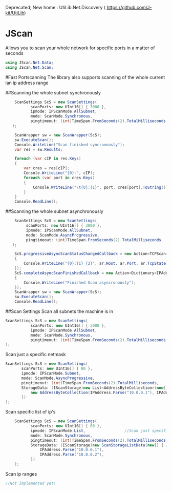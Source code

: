 Deprecated; New home : UtiLib.Net.Discovery ( https://github.com/J-kit/UtiLib)

# JScan
Allows you to scan your whole network for specific ports in a matter of seconds

```csharp
using JScan.Net.Data;
using JScan.Net.Scan;
```


#Fast Portscanning
The library also supports scanning of the whole current lan ip address range

##Scanning the whole subnet synchronously
```csharp
	ScanSettings ScS = new ScanSettings(
		   scanPorts: new UInt16[] { 3000 },
		   ipmode: IPScanMode.AllSubnet,
		   mode: ScanMode.Synchronous,
		   pingtimeout: (int)TimeSpan.FromSeconds(2).TotalMilliseconds
   );

	ScanWrapper sw = new ScanWrapper(ScS);
	sw.ExecuteScan();
	Console.WriteLine("Scan finished syncronously");
	var res = sw.Results;

	foreach (var cIP in res.Keys)
	{
		var cres = res[cIP];
		Console.WriteLine("{0}:", cIP);
		foreach (var port in cres.Keys)
		{
			Console.WriteLine("\t{0}:{1}", port, cres[port].ToString());
		}
	}
	Console.ReadLine();
```
##Scanning the whole subnet asynchronously
```csharp
	ScanSettings ScS = new ScanSettings(
		 scanPorts: new UInt16[] { 3000 },
		 ipmode: IPScanMode.AllSubnet,
		 mode: ScanMode.AsyncProgressive,
		 pingtimeout: (int)TimeSpan.FromSeconds(2).TotalMilliseconds
   );

	ScS.progressiveAsyncScanStatusChangedCallback = new Action<TCPScan>((TCPScan ar) =>
	{
		Console.WriteLine("{0}:{1} {2}", ar.Host, ar.Port, ar.TcpState);
	});
	ScS.completeAsyncScanFinishedCallback = new Action<Dictionary<IPAddress, Dictionary<int, TCPortState>>>(ar =>
	{
		Console.WriteLine("Finished Scan asyncronously");
	});
	ScanWrapper sw = new ScanWrapper(ScS);
	sw.ExecuteScan();
	Console.ReadLine();
```

##Scan Settings
Scan all subnets the machine is in
```csharp
ScanSettings ScS = new ScanSettings(
		   scanPorts: new UInt16[] { 3000 }, 							//Ports to scan
		   ipmode: IPScanMode.AllSubnet, 								//Scan all ips in the subnet the machine is in, doesn't need any additional data
		   mode: ScanMode.Synchronous,  								//Don't run async, wait for result, the results are avaiable afterwards in the apropriate property
		   pingtimeout: (int)TimeSpan.FromSeconds(2).TotalMilliseconds 	//Set the maximal ping timeout, 2 seconds are recommended
);
```
Scan just a specific netmask
```csharp
ScanSettings ScS = new ScanSettings(
	   scanPorts: new UInt16[] { 80 },
	   ipmode: IPScanMode.Subnet, 																		//Scan just specific subnets, MaskData is required!
	   mode: ScanMode.AsyncProgressive, 																//Report status on statuschange and call completition action (needs to be set)
	   pingtimeout: (int)TimeSpan.FromSeconds(2).TotalMilliseconds,
	   StorageData: (IScanStorage)new List<AddressByteCollection>(new[] {
		   new AddressByteCollection(IPAddress.Parse("10.0.0.1"), IPAddress.Parse("255.255.255.0"))		//Required: a ip in the network and the mask
	   })
);
```

Scan specific list of ip's
```csharp
	ScanSettings ScS = new ScanSettings(
		   scanPorts: new UInt16[] { 80 },
		   ipmode: IPScanMode.List,					//Scan just specific list of ips (ScanStorageListData required!!)
		   mode: ScanMode.Synchronous,
		   pingtimeout: (int)TimeSpan.FromSeconds(2).TotalMilliseconds,
		   StorageData: (IScanStorage)new ScanStorageListData(new[] { //needed if ipmode is IPScanMode.List
			   IPAddress.Parse("10.0.0.1"),
			   IPAddress.Parse("10.0.0.2"),
		   })
	);
```
Scan ip ranges
```csharp
//Not implemented yet!
```
